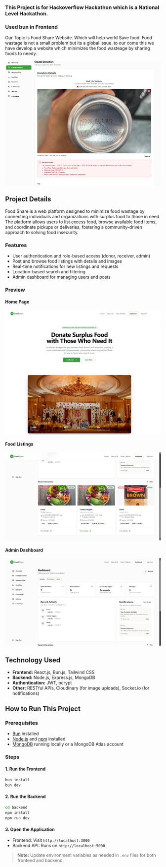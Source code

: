 ### This Project is for Hackoverflow Hackathon which is a National Level Hackathon.
### Used bun in Frontend
Our Topic is Food Share Website.
Which will help world Save food.
Food wastage is not a small problem but its a global issue. to our come this we have develop a website which minimizes the food wasteage by sharing foods to needy.

![Image validation](preview4.png)

<!-- ## How to run this project ????##
- First run frontend then run backend 
To Run Frontend: -->
 <!-- bun install
 bun dev
- Now Run Backend:
 cd backend
 npm install
  npm run dev  -->

## Project Details

Food Share is a web platform designed to minimize food wastage by connecting individuals and organizations with surplus food to those in need. The platform allows users to list excess food, browse available food items, and coordinate pickups or deliveries, fostering a community-driven approach to solving food insecurity.

### Features

- User authentication and role-based access (donor, receiver, admin)
- Post and browse food listings with details and images
- Real-time notifications for new listings and requests
- Location-based search and filtering
- Admin dashboard for managing users and posts

### Preview

#### Home Page
![Home Page Preview](preview0.png)

#### Food Listings
![Food Listings Preview](preview2.png)

#### Admin Dashboard
![Admin Dashboard Preview](preview1.png)

## Technology Used

- **Frontend:** React.js, Bun.js, Tailwind CSS
- **Backend:** Node.js, Express.js, MongoDB
- **Authentication:** JWT, bcrypt
- **Other:** RESTful APIs, Cloudinary (for image uploads), Socket.io (for notifications)

## How to Run This Project

### Prerequisites

- [Bun](https://bun.sh/) installed
- [Node.js](https://nodejs.org/) and [npm](https://www.npmjs.com/) installed
- [MongoDB](https://www.mongodb.com/) running locally or a MongoDB Atlas account

### Steps

#### 1. Run the Frontend

```bash
bun install
bun dev
```

#### 2. Run the Backend

```bash
cd backend
npm install
npm run dev
```

#### 3. Open the Application

- Frontend: Visit `http://localhost:3000`
- Backend API: Runs on `http://localhost:5000`

> **Note:** Update environment variables as needed in `.env` files for both frontend and backend.
